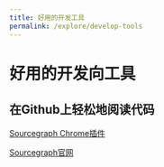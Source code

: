 ```yaml
---
title: 好用的开发工具
permalink: /explore/develop-tools
---
```


# 好用的开发向工具

## 在Github上轻松地阅读代码

[Sourcegraph Chrome插件](https://chrome.google.com/webstore/detail/sourcegraph/dgjhfomjieaadpoljlnidmbgkdffpack)

[Sourcegraph官网](https://about.sourcegraph.com/get-started)